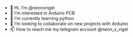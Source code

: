- 👋 Hi, I’m @neonxrigel
- 👀 I’m interested in Arduino PCB
- 🌱 I’m currently learning python
- 💞️ I’m looking to collaborate on new projects with Arduino
- 📫 How to reach me my telegram account @neon_x_rigel

<!---
neonxrigel/neonxrigel is a ✨ special ✨ repository because its `README.md` (this file) appears on your GitHub profile.
You can click the Preview link to take a look at your changes.
--->

